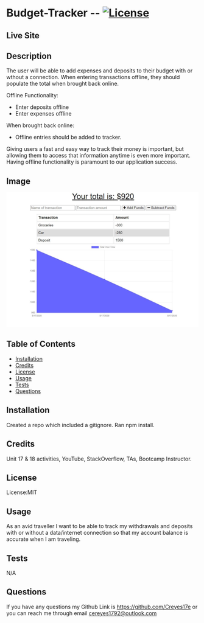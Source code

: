 # Budget-Tracker -- [![License](https://img.shields.io/badge/license-MIT-blue.svg)](https://shields.io/)

## Live Site

## Description

The user will be able to add expenses and deposits to their budget with or wthout a connection. When entering transactions offline, they should populate the total when brought back online.

Offline Functionality:

- Enter deposits offline
- Enter expenses offline

When brought back online:

- Offline entries should be added to tracker.

Giving users a fast and easy way to track their money is important, but allowing them to access that information anytime is even more important. Having offline functionality is paramount to our application success.

## Image

![site image](./public/assets/img/budget.JPG)

## Table of Contents

- [Installation](#Installation)
- [Credits](#Credits)
- [License](#License)
- [Usage](#Usage)
- [Tests](#Tests)
- [Questions](#Questions)

## Installation

Created a repo which included a gitignore. Ran npm install.

## Credits

Unit 17 & 18 activities, YouTube, StackOverflow, TAs, Bootcamp Instructor.

## License

License:MIT

## Usage

As an avid traveller I want to be able to track my withdrawals and deposits with or without a data/internet connection so that my account balance is accurate when I am traveling.

## Tests

N/A

## Questions

If you have any questions my Github Link is https://github.com/Creyes17e or you can reach me through email cereyes1792@outlook.com
